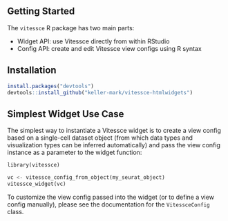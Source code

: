 ## Getting Started

The `vitessce` R package has two main parts:

- Widget API: use Vitessce directly from within RStudio
- Config API: create and edit Vitessce view configs using R syntax

## Installation

```r
install.packages("devtools")
devtools::install_github("keller-mark/vitessce-htmlwidgets")
```

## Simplest Widget Use Case

The simplest way to instantiate a Vitessce widget is to create a view config based on a single-cell dataset object (from which data types and visualization types can be inferred automatically) and pass the view config instance as a parameter to the widget function:

```py
library(vitessce)

vc <- vitessce_config_from_object(my_seurat_object)
vitessce_widget(vc)
```

To customize the view config passed into the widget (or to define a view config manually), please see the documentation for the `VitessceConfig` class.